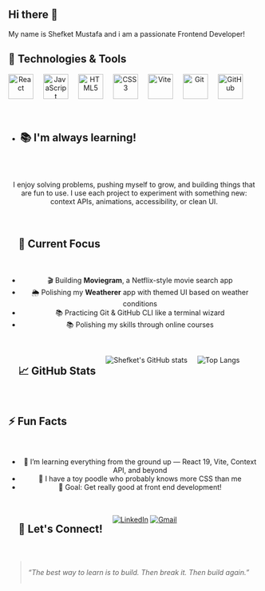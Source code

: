 ## Hi there 👋
My name is Shefket Mustafa and i am a passionate Frontend Developer!

## 🌟 Technologies & Tools

<div align="center" style="display: flex; gap: 20px; flex-wrap: wrap;"> <img src="https://cdn.jsdelivr.net/gh/devicons/devicon/icons/react/react-original.svg" alt="React" width="50" height="50"/> <img src="https://cdn.jsdelivr.net/gh/devicons/devicon/icons/javascript/javascript-original.svg" alt="JavaScript" width="50" height="50"/> <img src="https://cdn.jsdelivr.net/gh/devicons/devicon/icons/html5/html5-original.svg" alt="HTML5" width="50" height="50"/> <img src="https://cdn.jsdelivr.net/gh/devicons/devicon/icons/css3/css3-original.svg" alt="CSS3" width="50" height="50"/> <img src="https://cdn.jsdelivr.net/gh/devicons/devicon/icons/vite/vite-original.svg" alt="Vite" width="50" height="50"/> <img src="https://cdn.jsdelivr.net/gh/devicons/devicon/icons/git/git-original.svg" alt="Git" width="50" height="50"/> <img src="https://github.githubassets.com/images/modules/logos_page/GitHub-Mark.png" alt="GitHub" width="50" height="50"/>


- ## 📚 I'm always learning!
I enjoy solving problems, pushing myself to grow, and building things that are fun to use. 
I use each project to experiment with something new: context APIs, animations, accessibility, or clean UI.

---

## 🚀 Current Focus

- 🎬 Building **Moviegram**, a Netflix-style movie search app
- 🌦️ Polishing my **Weatherer** app with themed UI based on weather conditions
- 📚 Practicing Git & GitHub CLI like a terminal wizard
- 📚 Polishing my skills through online courses

---

## 📈 GitHub Stats

![Shefket's GitHub stats](https://github-readme-stats.vercel.app/api?username=shefket-mustafa&show_icons=true&theme=radical)

![Top Langs](https://github-readme-stats.vercel.app/api/top-langs/?username=shefket-mustafa&layout=compact&theme=tokyonight)

---

## ⚡ Fun Facts

- 🧠 I’m learning everything from the ground up — React 19, Vite, Context API, and beyond
- 🐾 I have a toy poodle who probably knows more CSS than me
- 🎯 Goal: Get really good at front end development!

---

## 🔗 Let's Connect!

[![LinkedIn](https://img.shields.io/badge/-LinkedIn-blue?style=for-the-badge&logo=linkedin)](https://linkedin.com/in/YOUR_USERNAME)
[![Gmail](https://img.shields.io/badge/-Email-red?style=for-the-badge&logo=gmail&logoColor=white)](mailto:your-email@gmail.com)

---


> _“The best way to learn is to build. Then break it. Then build again.”_


